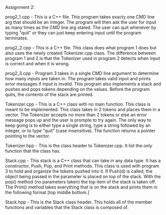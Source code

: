 Assignment 2:

prog2_1.cpp - This is a C++ file. This program takes exacty one CMD line arg that should be an integer. The program will then ask the user for input as many times as the CMD line arg stated. The user can quit whenever by typing "quit" or they can just keep entering input until the program terminates.

prog2_2.cpp - This is a C++ file. This class does what program 1 does but also uses the newly created Tokenizer.cpp class. The difference between program 1 and 2 is that the Tokenizer used in program 2 detects when input is correct and when it is wrong.

prog2_3.cpp - Program 3 takes in a single CMD line argument to determine how many inputs are taken in. The program takes valid input and prints error messages if input is invalid. This program also implements a stack and pushes and pops tokens depending on the values. Before the program quits, the contents of the stack are printed.

Tokenizer.cpp - This is a C++ class with no main function. This class is meant to be implemented. This class takes in 2 tokens and places them in a vector. The Tokenizer accepts no more than 2 tokens or else an error message pops up and the user is prompte to try again. The only way to keep going is to either type a single string, type a string followed by an integer, or to type "quit" (case insensitive). The function returns a pointer pointing to the vector. 

Tokenizer.hpp - This is the class header to Tokenizer.cpp. It list the only function that the class has.

Stack.cpp - This stack is a C++ class that can take in any data type. It has a constructor, Push, Pop, and Print methods. This class is used with program 3 to hold and organize the tokens pushed into it. If Push(d) is called, the object being passed in the parameter is placed on top of the stack. With the pop() method (no parameters taken) the top item of the stack is taken off. The Print() method takes everything that is on the stack and prints them in the following format [top middle bottom.]

Stack.hpp - This is the Stack class header. This holds all of the member functions and variables that the Stack class is composed of.
